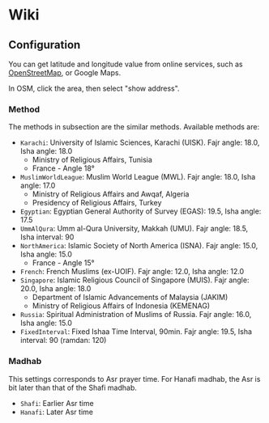 # Wiki

## Configuration

You can get latitude and longitude value from online services, such as
[OpenStreetMap](https://www.openstreetmap.org), or Google Maps.

In OSM, click the area, then select "show address".

### Method

The methods in subsection are the similar methods.
Available methods are:

- `Karachi`: University of Islamic Sciences, Karachi (UISK). Fajr angle: 18.0, Isha angle: 18.0
  - Ministry of Religious Affairs, Tunisia
  - France - Angle 18°
- `MuslimWorldLeague`: Muslim World League (MWL). Fajr angle: 18.0, Isha angle: 17.0
  - Ministry of Religious Affairs and Awqaf, Algeria
  - Presidency of Religious Affairs, Turkey
- `Egyptian`: Egyptian General Authority of Survey (EGAS): 19.5, Isha angle: 17.5
- `UmmAlQura`: Umm al-Qura University, Makkah (UMU). Fajr angle: 18.5, Isha interval: 90
- `NorthAmerica`: Islamic Society of North America (ISNA). Fajr angle: 15.0, Isha angle: 15.0
  - France - Angle 15°
- `French`: French Muslims (ex-UOIF). Fajr angle: 12.0, Isha angle: 12.0
- `Singapore`: Islamic Religious Council of Singapore (MUIS). Fajr angle: 20.0, Isha angle: 18.0
  - Department of Islamic Advancements of Malaysia (JAKIM)
  - Ministry of Religious Affairs of Indonesia (KEMENAG)
- `Russia`: Spiritual Administration of Muslims of Russia. Fajr angle: 16.0, Isha angle: 15.0
- `FixedInterval`: Fixed Ishaa Time Interval, 90min. Fajr angle: 19.5, Isha interval: 90 (ramdan: 120)

### Madhab

This settings corresponds to Asr prayer time.
For Hanafi madhab, the Asr is bit later than that of the Shafi madhab.

- `Shafi`: Earlier Asr time
- `Hanafi`: Later Asr time
